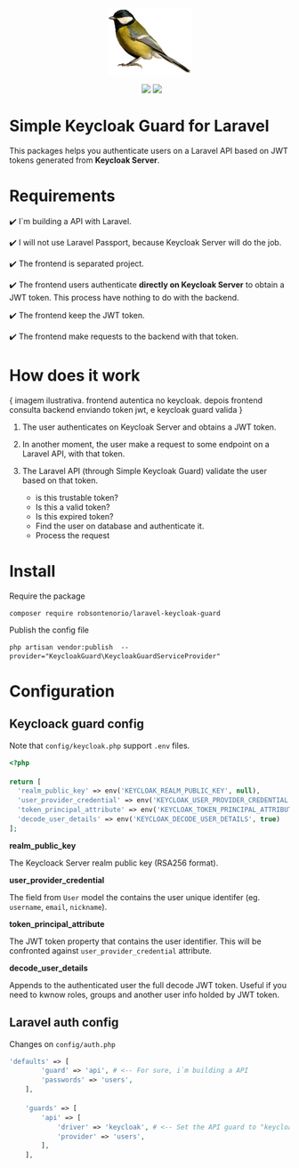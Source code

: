 <p align="center">
  <img src="bird.png">  
</p>
<p align="center">
&nbsp;
        <img src="https://img.shields.io/packagist/v/robsontenorio/laravel-keycloak-guard.svg" />
        <img src="https://img.shields.io/packagist/dt/robsontenorio/laravel-keycloak-guard.svg" />

</p>

# Simple Keycloak Guard for Laravel

This packages helps you authenticate users on a Laravel API based on JWT tokens generated from  **Keycloak Server**.


# Requirements

✔️ I`m building a API with Laravel. 

✔️ I will not use Laravel Passport, because Keycloak Server will do the job.

✔️ The frontend is separated project.

✔️ The frontend users authenticate **directly on Keycloak Server** to obtain a JWT token. This process have nothing to do with the backend.

✔️ The frontend keep the JWT token.

✔️ The frontend make requests to the backend with that token.



# How does it work

{ imagem ilustrativa. frontend autentica no keycloak. depois frontend consulta backend enviando token jwt, e keycloak guard valida }

1. The user authenticates on Keycloak Server and obtains a JWT token.

1. In another moment, the user make a request to some endpoint on a Laravel API, with that token.

1. The Laravel API (through Simple Keycloak Guard) validate the user based on that token.
   - is this trustable token?
   - Is this a valid token?
   - Is this expired token?
   - Find the user on database and authenticate it.
   - Process the request

# Install

Require the package

```
composer require robsontenorio/laravel-keycloak-guard
```

Publish the config file

```
php artisan vendor:publish  --provider="KeycloakGuard\KeycloakGuardServiceProvider" 

```

# Configuration

## Keycloack guard config

Note that `config/keycloak.php` support `.env` files.
```php
<?php 

return [  
  'realm_public_key' => env('KEYCLOAK_REALM_PUBLIC_KEY', null),
  'user_provider_credential' => env('KEYCLOAK_USER_PROVIDER_CREDENTIAL', null),
  'token_principal_attribute' => env('KEYCLOAK_TOKEN_PRINCIPAL_ATTRIBUTE', null),
  'decode_user_details' => env('KEYCLOAK_DECODE_USER_DETAILS', true)
];

```

**realm_public_key**

The Keycloack Server realm public key (RSA256 format).

**user_provider_credential**


The field from `User` model the contains the user unique identifer (eg.  `username`, `email`, `nickname`). 

**token_principal_attribute**

The JWT token property that contains the user identifier. 
This will be confronted against  `user_provider_credential` attribute.

**decode_user_details**

Appends to the authenticated user the full decode JWT token. Useful if you need to kwnow roles, groups and another user info holded by JWT token.

## Laravel auth config

Changes on `config/auth.php`
```php
'defaults' => [
        'guard' => 'api', # <-- For sure, i`m building a API
        'passwords' => 'users',
    ],

    'guards' => [
        'api' => [
            'driver' => 'keycloak', # <-- Set the API guard to "keycloack"
            'provider' => 'users',
        ],
    ],
```
